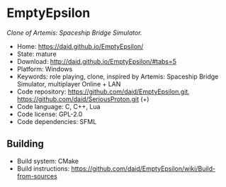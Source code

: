 # EmptyEpsilon

_Clone of Artemis: Spaceship Bridge Simulator._

- Home: https://daid.github.io/EmptyEpsilon/
- State: mature
- Download: http://daid.github.io/EmptyEpsilon/#tabs=5
- Platform: Windows
- Keywords: role playing, clone, inspired by Artemis: Spaceship Bridge Simulator, multiplayer Online + LAN
- Code repository: https://github.com/daid/EmptyEpsilon.git, https://github.com/daid/SeriousProton.git (+)
- Code language: C, C++, Lua
- Code license: GPL-2.0
- Code dependencies: SFML

## Building

- Build system: CMake
- Build instructions: https://github.com/daid/EmptyEpsilon/wiki/Build-from-sources
